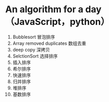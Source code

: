 # An algorithm for a day（JavaScript，python）
1. Bubblesort 冒泡排序
2. Array removed duplicates 数组去重
3. deep copy 深拷贝
4. SelctionSort 选择排序
5. 插入排序
6. 希尔排序
7. 快速排序
8. 归并排序	
9. 堆排序
10. 基数排序